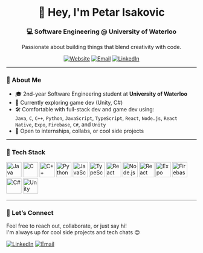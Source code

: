 <!-- GitHub Profile README for Petar Isakovic -->

<div align="center">

# 👋 Hey, I'm Petar Isakovic  
### 💻 Software Engineering @ University of Waterloo  
Passionate about building things that blend creativity with code.

[![Website](https://img.shields.io/badge/Portfolio-petarisakovic.ca-1f425f?style=flat-square&logo=google-chrome)](https://petarisakovic.ca)
[![Email](https://img.shields.io/badge/Email-petar.isakovic@uwaterloo.ca-informational?style=flat-square&logo=gmail)](mailto:petar.isakovic@uwaterloo.ca)
[![LinkedIn](https://img.shields.io/badge/LinkedIn-petar--isakovic-blue?style=flat-square&logo=linkedin)](https://linkedin.com/in/petar-isakovic)

</div>

---

### 🧠 About Me

- 🎓 2nd-year Software Engineering student at **University of Waterloo**  
- 🌱 Currently exploring game dev (Unity, C#)  
- 🛠️ Comfortable with full-stack dev and game dev using:  
  `Java`, `C`, `C++`, `Python`, `JavaScript`, `TypeScript`, `React`, `Node.js`, `React Native`, `Expo`, `Firebase`, `C#`, and `Unity`  
- 🚀 Open to internships, collabs, or cool side projects  

---

### 🔧 Tech Stack

<p align="left">
  <img src="https://cdn.jsdelivr.net/gh/devicons/devicon/icons/java/java-original.svg" width="40" alt="Java" />
  <img src="https://cdn.jsdelivr.net/gh/devicons/devicon/icons/c/c-original.svg" width="40" alt="C" />
  <img src="https://cdn.jsdelivr.net/gh/devicons/devicon/icons/cplusplus/cplusplus-original.svg" width="40" alt="C++" />
  <img src="https://cdn.jsdelivr.net/gh/devicons/devicon/icons/python/python-original.svg" width="40" alt="Python" />
  <img src="https://cdn.jsdelivr.net/gh/devicons/devicon/icons/javascript/javascript-original.svg" width="40" alt="JavaScript" />
  <img src="https://cdn.jsdelivr.net/gh/devicons/devicon/icons/typescript/typescript-original.svg" width="40" alt="TypeScript" />
  <img src="https://cdn.jsdelivr.net/gh/devicons/devicon/icons/react/react-original.svg" width="40" alt="React" />
  <img src="https://cdn.jsdelivr.net/gh/devicons/devicon/icons/nodejs/nodejs-original.svg" width="40" alt="Node.js" />
  <img src="https://cdn.jsdelivr.net/gh/devicons/devicon/icons/react/react-original.svg" width="40" alt="React Native" />
  <img src="https://cdn.jsdelivr.net/gh/devicons/devicon/icons/expo/expo-original.svg" width="40" alt="Expo" />
  <img src="https://cdn.jsdelivr.net/gh/devicons/devicon/icons/firebase/firebase-plain.svg" width="40" alt="Firebase" />
  <img src="https://cdn.jsdelivr.net/gh/devicons/devicon/icons/csharp/csharp-original.svg" width="40" alt="C#" />
  <img src="https://cdn.jsdelivr.net/gh/devicons/devicon/icons/unity/unity-original.svg" width="40" alt="Unity" />
</p>

---

### 🤝 Let’s Connect

Feel free to reach out, collaborate, or just say hi!  
I'm always up for cool side projects and tech chats 😊

[![LinkedIn](https://img.shields.io/badge/LinkedIn-Connect-blue?style=for-the-badge&logo=linkedin)](https://linkedin.com/in/petar-isakovic)
[![Email](https://img.shields.io/badge/Email-Send%20a%20Message-informational?style=for-the-badge&logo=gmail)](mailto:petar.isakovic@uwaterloo.ca)
